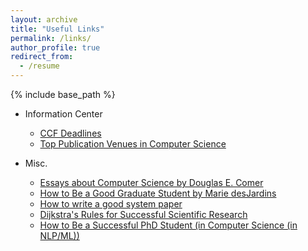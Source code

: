 ```yaml
---
layout: archive
title: "Useful Links"
permalink: /links/
author_profile: true
redirect_from:
  - /resume
---
```


{% include base_path %}


- Information Center
  - [CCF Deadlines](https://ccfddl.github.io/)
  - [Top Publication Venues in Computer Science](https://www.cs.cornell.edu/andru/csconf.html)

- Misc.
  - [Essays about Computer Science by Douglas E. Comer](http://duda.imag.fr/Comer/research.html)
  - [How to Be a Good Graduate Student by Marie desJardins](http://www.cs.indiana.edu/how.2b/how.2b.html)
  - [How to write a good system paper](https://www.usenix.org/legacy/event/samples/submit/advice.html)
  - [Dijkstra's Rules for Successful Scientific Research](http://www.cs.utexas.edu/users/EWD/transcriptions/EWD06xx/EWD637.html)
  - [How to Be a Successful PhD Student (in Computer Science (in NLP/ML))](http://www.cs.jhu.edu/~mdredze/publications/HowtoBeaSuccessfulPhDStudent.pdf)
